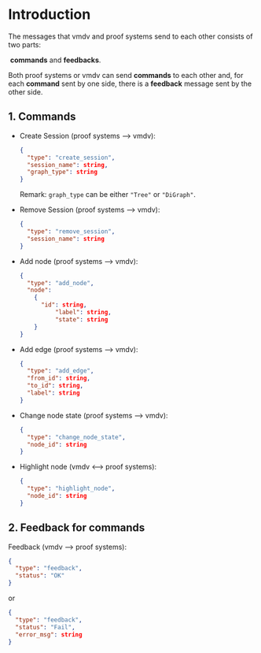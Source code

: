 # Introduction

The messages that vmdv and proof systems send to each other consists of two parts: 

​	**commands** and **feedbacks**.

Both proof systems or vmdv can send **commands** to each other and, for each **command** sent by one side, there is a **feedback** message sent by the other side. 


## 1. Commands

* Create Session (proof systems —> vmdv):

  ```json
  {
    "type": "create_session",
    "session_name": string,
    "graph_type": string
  }
  ```

  Remark: `graph_type` can be either `"Tree"` or `"DiGraph"`.

* Remove Session (proof systems —> vmdv):

  ```json
  {
    "type": "remove_session",
    "session_name": string
  }
  ```


* Add node (proof systems —> vmdv):

  ```json
  {
    "type": "add_node",
    "node":
      {
  		"id": string,
        	"label": string,
        	"state": string
      }
  }
  ```


- Add edge (proof systems —> vmdv):

  ```json
  {
    "type": "add_edge",
    "from_id": string,
    "to_id": string,
    "label": string
  }
  ```


- Change node state (proof systems —> vmdv):

  ```json
  {
    "type": "change_node_state",
    "node_id": string
  }
  ```

- Highlight node (vmdv <—> proof systems):

  ```json
  {
    "type": "highlight_node",
    "node_id": string
  }
  ```

## 2. Feedback for commands

Feedback (vmdv —> proof systems):

```json
{
  "type": "feedback",
  "status": "OK"
}
```

or 

```json
{
  "type": "feedback",
  "status": "Fail",
  "error_msg": string
}
```

